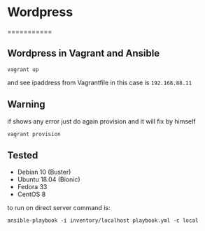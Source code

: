 # Wordpress
===========

## Wordpress in Vagrant and Ansible

```
vagrant up
```
and see ipaddress from Vagrantfile
in this case is `192.168.88.11`

## Warning
if shows any error just do again provision and it will fix by himself

```
vagrant provision
```

## Tested

- Debian 10 (Buster)
- Ubuntu 18.04 (Bionic)
- Fedora 33
- CentOS 8

to run on direct server command is:
```
ansible-playbook -i inventory/localhost playbook.yml -c local
```
